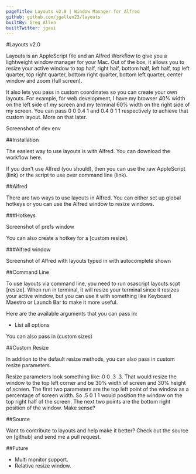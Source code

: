 ```yaml
---
pageTitle: Layouts v2.0 | Window Manager for Alfred
github: github.com/jgallen23/layouts
builtBy: Greg Allen
builtTwitter: jgaui
---
```

#Layouts v2.0

Layouts is an AppleScript file and an Alfred Workflow to give you a lightweight window manager for your Mac.  Out of the box, it allows you to resize your active window to top half, right half, bottom half, left half, top left quarter, top right quarter, bottom right quarter, bottom left quarter, center window and zoom (full screen).  

It also lets you pass in custom coordinates so you can create your own layouts.  For example, for web development, I have my browser 40% width on the left side of my screen and my terminal 60% width on the right side of my screen.  You can pass 0 0 0.4 1 and 0.4 0 1 1 respectively to achieve that custom layout.  More on that later.

Screenshot of dev env

##Installation

The easiest way to use layouts is with Alfred.  You can download the workflow here.

If you don't use Alfred (you should), then you can use the raw AppleScript (link) or the script to use over command line (link).

##Alfred

There are two ways to use layouts in Alfred.  You can either set up global hotkeys or you can use the Alfred window to resize windows.

###Hotkeys

Screenshot of prefs window

You can also create a hotkey for a [custom resize].

###Alfred window

Screenshot of Alfred with layouts typed in with autocomplete shown

##Command Line

To use layouts via command line, you need to run osascript layouts.scpt [resize].  When run in terminal, it will resize your terminal since it resizes your active window, but you can use it with something like Keyboard Maestro or Launch Bar to make it more useful.

Here are the available arguments that you can pass in:

- List all options

You can also pass in (custom sizes)

##Custom Resize

In addition to the default resize methods, you can also pass in custom resize parameters.

Resize parameters look something like: 0 0 .3 .3. That would resize the window to the top left corner and be 30% width of screen and 30% height of screen.  The first two parameters are the top left point of the window as a percentage of screen width.  So .5 0 1 1 would position the window on the top right half of the screen.  The next two points are the bottom right position of the window.  Make sense?

##Source

Want to contribute to layouts and help make it better?  Check out the source on [github] and send me a pull request.

##Future

- Multi monitor support.
- Relative resize window.
